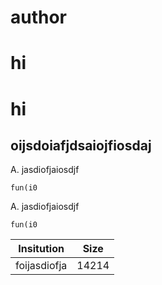 # author
# hi
# hi

## oijsdoiafjdsaiojfiosdaj

A. jasdiofjaiosdjf
```
fun(i0
```

A. jasdiofjaiosdjf
```
fun(i0
```
Insitution|Size
----------|----
|foijasdiofja|14214|

